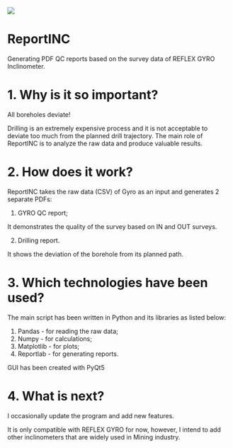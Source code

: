 ![](Screenshots/reportinc-intro.png)
# ReportINC
Generating PDF QC reports based on the survey data of REFLEX GYRO Inclinometer. 

# 1. Why is it so important?
All boreholes deviate!

Drilling is an extremely expensive process and it is not acceptable to deviate too much from the planned drill trajectory.
The main role of ReportINC is to analyze the raw data and produce valuable results.

# 2. How does it work?
ReportINC takes the raw data (CSV) of Gyro as an input and generates 2 separate PDFs:

1. GYRO QC report;

It demonstrates the quality of the survey based on IN and OUT surveys.

2. Drilling report.

It shows the deviation of the borehole from its planned path. 

# 3. Which technologies have been used?

The main script has been written in Python and its libraries as listed below:

1. Pandas - for reading the raw data;
2. Numpy - for calculations;
3. Matplotlib - for plots;
4. Reportlab - for generating reports.

GUI has been created with PyQt5

# 4. What is next?

I occasionally update the program and add new features.

It is only compatible with REFLEX GYRO for now, however, I intend to add other inclinometers that are widely used in Mining industry.


